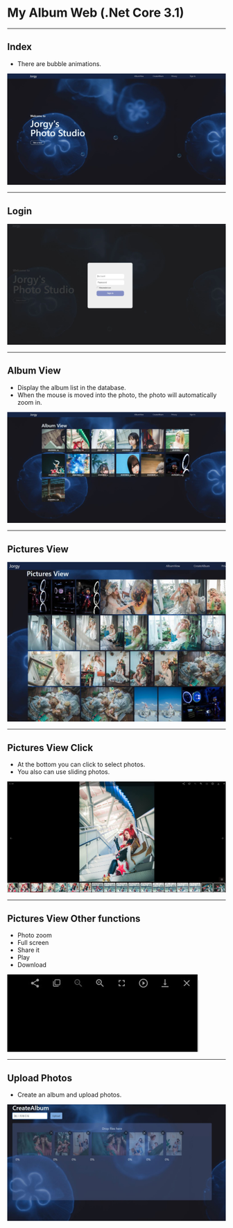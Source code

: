 
# My Album Web (.Net Core 3.1)

---

## Index
  * There are bubble animations.

![image](https://github.com/joycloud/AlbumCore/blob/master/pics/001.JPG)

---

## Login
![image](https://github.com/joycloud/AlbumCore/blob/master/pics/003.JPG)

---

## Album View
  * Display the album list in the database.
  * When the mouse is moved into the photo, the photo will automatically zoom in.
  
![image](https://github.com/joycloud/AlbumCore/blob/master/pics/002.JPG)

---

## Pictures View
![image](https://github.com/joycloud/AlbumCore/blob/master/pics/004.JPG)

---

## Pictures View Click
  * At the bottom you can click to select photos.
  * You also can use sliding photos.
  
![image](https://github.com/joycloud/AlbumCore/blob/master/pics/005.JPG)

---

## Pictures View Other functions
  * Photo zoom
  * Full screen
  * Share it
  * Play
  * Download
  
![image](https://github.com/joycloud/AlbumCore/blob/master/pics/006.JPG)


---

## Upload Photos
  * Create an album and upload photos.
  
![image](https://github.com/joycloud/AlbumCore/blob/master/pics/007.JPG)




